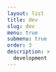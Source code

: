 ```yaml
---
layout: list
title: dev
slug: dev
menu: true
submenu: true
order: 3
description: >
  development
---
```

